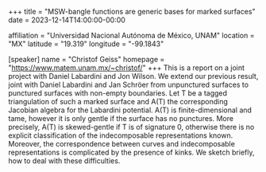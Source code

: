 +++
title = "MSW-bangle functions are generic bases for marked surfaces"
date = 2023-12-14T14:00:00-00:00

affiliation = "Universidad Nacional Autónoma de México, UNAM"
location = "MX"
latitude = "19.319"
longitude = "-99.1843"

[speaker]
  name = "Christof Geiss"
  homepage = "https://www.matem.unam.mx/~christof/"
+++
This is a report on a joint project with Daniel Labardini and Jon Wilson. We extend our previous result, joint with Daniel Labardini and Jan Schröer from unpunctured surfaces to punctured surfaces with non-empty boundaries. Let T be a tagged triangulation of such a marked surface and A(T) the corresponding Jacobian algebra for the Labardini potential.  A(T) is finite-dimensional and tame, however it is only gentle if the surface has no punctures.  More precisely, A(T) is skewed-gentle if T is of signature 0, otherwise there is no explicit classification of the indecomposable representations known.  Moreover,  the correspondence between curves and indecomposable representations is complicated by the presence of kinks.  We sketch briefly, how to deal with these difficulties.
